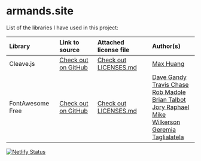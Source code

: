 # armands.site

List of the libraries I have used in this project:

| Library   | Link to source                                                   | Attached license file      | Author(s)                                           |
| :-------- | :--------------------------------------------------------------- | :------------------------- | :----------------------------------------------- |
| Cleave.js | [Check out on GitHub](https://github.com/nosir/cleave.js)        | [Check out LICENSES.md](LICENSES.md) | [Max Huang](https://github.com/nosir)  |
| FontAwesome Free | [Check out on GitHub](https://github.com/FortAwesome/Font-Awesome) | [Check out LICENSES.md](LICENSES.md) | [Dave Gandy](https://github.com/davegandy) <br> [Travis Chase](https://github.com/supercodepoet) <br> [Rob Madole](https://github.com/robmadole) <br> [Brian Talbot](https://github.com/talbs) <br> [Jory Raphael](https://github.com/sensibleworld) <br> [Mike Wilkerson](https://github.com/mlwilkerson) <br> [Geremia Taglialatela](https://github.com/tagliala)


[![Netlify Status](https://api.netlify.com/api/v1/badges/092c218f-27ab-4b07-98c0-ff569ef48fe2/deploy-status)](https://app.netlify.com/sites/laughing-leakey-edc1c1/deploys)
